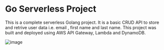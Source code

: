 # Go Serverless Project

This is a complete serverless Golang project. It is a basic CRUD API to store and retrive user data i.e. email , first name and last name. This project was built and deployed using AWS API Gateway, Lambda and DynamoDB.

![image](https://github.com/sunnypatel2048/go-serverless/assets/73701502/e09ce746-265c-4a15-ae31-e2c34bfbe8bd)
